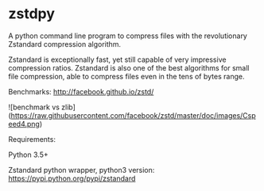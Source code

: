 # zstdpy
A python command line program to compress files with the revolutionary Zstandard compression algorithm.

Zstandard is exceptionally fast, yet still capable of very impressive compression ratios.
Zstandard is also one of the best algorithms for small file compression, able to compress files even in the tens of bytes range.

Benchmarks: http://facebook.github.io/zstd/

![benchmark vs zlib]
(https://raw.githubusercontent.com/facebook/zstd/master/doc/images/Cspeed4.png)

Requirements:

Python 3.5+

Zstandard python wrapper, python3 version: https://pypi.python.org/pypi/zstandard
